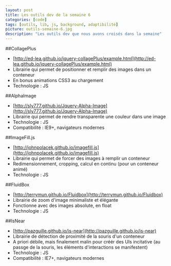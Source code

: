 ```yaml
---
layout: post
title: Les outils dev de la semaine 6
categories: [code]
tags: [outils, lib, js, background, adaptibilité]
picture: outils-semaine-6.jpg
description: "Les outils dev que nous avons croisés dans la semaine"
---
```



##CollagePlus
- [http://ed-lea.github.io/jquery-collagePlus/example.html](http://ed-lea.github.io/jquery-collagePlus/example.html)
- Librairie qui permet de positionner et remplir des images dans un conteneur
- En bonus animations CSS3 au chargement
- Technologie : JS

##AlphaImage
- [http://sly777.github.io/Jquery-Alpha-Image](http://sly777.github.io/Jquery-Alpha-Image)
- Librairie qui permet de rendre transparente une couleur dans une image
- Technologie : JS
- Compatibilité : IE9+, navigateurs modernes

##ImageFill.js
- [http://johnpolacek.github.io/imagefill.js](http://johnpolacek.github.io/imagefill.js)
- Librairie qui permet de forcer des images à remplir un conteneur
- Redimensionnement, cropping, calcul en continu (pour un conteneur animé)
- Technologie : JS

##FluidBox
- [http://terrymun.github.io/Fluidbox](http://terrymun.github.io/Fluidbox)
- Librairie de zoom d'image minimaliste et élégante
- Fonctionne avec des images absolute, en float
- Technologie : JS

##IsNear
- [http://pazguille.github.io/is-near](http://pazguille.github.io/is-near)
- Librairie de détection de proximité de la souris d'un conteneur
- A priori débile, mais finalement malin pour créér des UIs incitative (au passge de la souris, les éléments d'interactions se manifestent) 
- Technologie : JS
- Compatibilité : IE7+, navigateurs modernes
